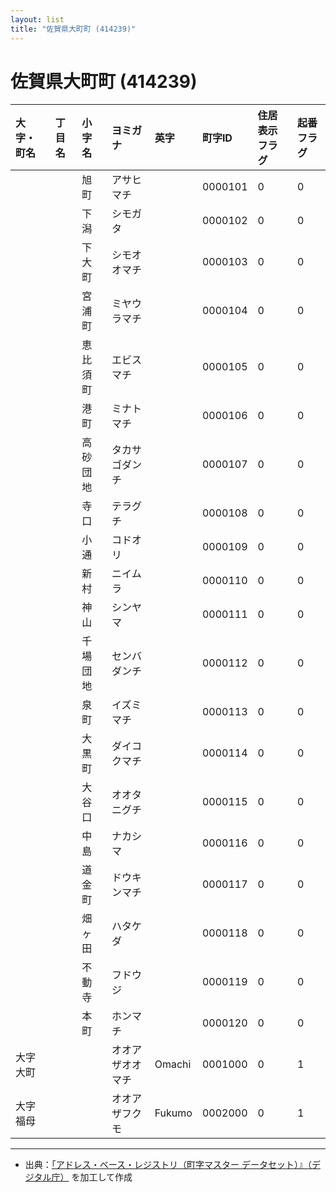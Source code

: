 ```yaml
---
layout: list
title: "佐賀県大町町 (414239)"
---
```


# 佐賀県大町町 (414239)

| 大字・町名 | 丁目名 | 小字名 | ヨミガナ | 英字 | 町字ID | 住居表示フラグ | 起番フラグ |
|:---|:---|:---|:---|:---|:---|:---|:---|
|  |  | 旭町 | アサヒマチ |  | 0000101 | 0 | 0 |
|  |  | 下潟 | シモガタ |  | 0000102 | 0 | 0 |
|  |  | 下大町 | シモオオマチ |  | 0000103 | 0 | 0 |
|  |  | 宮浦町 | ミヤウラマチ |  | 0000104 | 0 | 0 |
|  |  | 恵比須町 | エビスマチ |  | 0000105 | 0 | 0 |
|  |  | 港町 | ミナトマチ |  | 0000106 | 0 | 0 |
|  |  | 高砂団地 | タカサゴダンチ |  | 0000107 | 0 | 0 |
|  |  | 寺口 | テラグチ |  | 0000108 | 0 | 0 |
|  |  | 小通 | コドオリ |  | 0000109 | 0 | 0 |
|  |  | 新村 | ニイムラ |  | 0000110 | 0 | 0 |
|  |  | 神山 | シンヤマ |  | 0000111 | 0 | 0 |
|  |  | 千場団地 | センバダンチ |  | 0000112 | 0 | 0 |
|  |  | 泉町 | イズミマチ |  | 0000113 | 0 | 0 |
|  |  | 大黒町 | ダイコクマチ |  | 0000114 | 0 | 0 |
|  |  | 大谷口 | オオタニグチ |  | 0000115 | 0 | 0 |
|  |  | 中島 | ナカシマ |  | 0000116 | 0 | 0 |
|  |  | 道金町 | ドウキンマチ |  | 0000117 | 0 | 0 |
|  |  | 畑ヶ田 | ハタケダ |  | 0000118 | 0 | 0 |
|  |  | 不動寺 | フドウジ |  | 0000119 | 0 | 0 |
|  |  | 本町 | ホンマチ |  | 0000120 | 0 | 0 |
| 大字大町 |  |  | オオアザオオマチ | Omachi | 0001000 | 0 | 1 |
| 大字福母 |  |  | オオアザフクモ | Fukumo | 0002000 | 0 | 1 |

---

- 出典：[「アドレス・ベース・レジストリ（町字マスター データセット）』（デジタル庁）](https://www.digital.go.jp/policies/base_registry_address/) を加工して作成